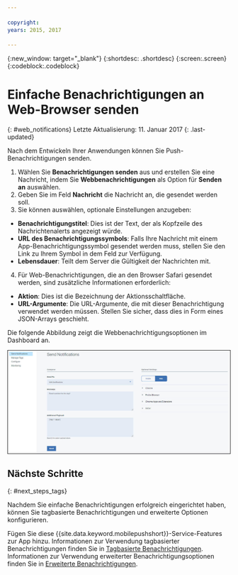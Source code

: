 ```yaml
---

copyright:
years: 2015, 2017

---
```


{:new_window: target="_blank"}
{:shortdesc: .shortdesc}
{:screen:.screen}
{:codeblock:.codeblock}

# Einfache Benachrichtigungen an Web-Browser senden
{: #web_notifications}
Letzte Aktualisierung: 11. Januar 2017
{: .last-updated}

Nach dem Entwickeln Ihrer Anwendungen können Sie Push-Benachrichtigungen senden. 

1. Wählen Sie **Benachrichtigungen senden** aus und erstellen Sie eine Nachricht, indem Sie **Webbenachrichtigungen** als Option für **Senden an** auswählen. 
2. Geben Sie im Feld **Nachricht** die Nachricht an, die gesendet werden soll.
3. Sie können auswählen, optionale Einstellungen anzugeben:
  - **Benachrichtigungstitel**: Dies ist der Text, der als Kopfzeile des Nachrichtenalerts angezeigt würde.
  - **URL des Benachrichtigungssymbols**: Falls Ihre Nachricht mit einem App-Benachrichtigungssymbol gesendet werden muss, stellen Sie den Link zu Ihrem Symbol in dem Feld zur Verfügung.
  - **Lebensdauer**: Teilt dem Server die Gültigkeit der Nachrichten mit.
4. Für Web-Benachrichtigungen, die an den Browser Safari gesendet werden, sind zusätzliche Informationen erforderlich:
  - **Aktion**: Dies ist die Bezeichnung der Aktionsschaltfläche.
  - **URL-Argumente**: Die URL-Argumente, die mit dieser Benachrichtigung verwendet werden müssen. Stellen Sie sicher, dass dies in Form eines JSON-Arrays geschieht. 
 
Die folgende Abbildung zeigt die Webbenachrichtigungsoptionen im Dashboard an.

  ![Anzeige 'Benachrichtigungen'](images/DashboardWebpush.jpg)


## Nächste Schritte
  {: #next_steps_tags}

Nachdem Sie einfache Benachrichtigungen erfolgreich eingerichtet haben, können Sie tagbasierte Benachrichtigungen und erweiterte Optionen konfigurieren.

Fügen Sie diese {{site.data.keyword.mobilepushshort}}-Service-Features zur App hinzu.
Informationen zur Verwendung tagbasierter Benachrichtigungen finden Sie in [Tagbasierte Benachrichtigungen](c_tag_basednotifications.html). Informationen zur Verwendung erweiterter Benachrichtigungsoptionen finden Sie in [Erweiterte Benachrichtigungen](t_advance_badge_sound_payload.html).



